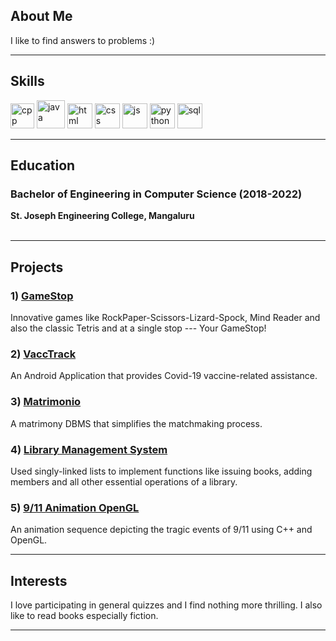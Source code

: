 ## About Me

I like to find answers to problems :)

---

## Skills

<p align='left'>
  <img src="https://upload.wikimedia.org/wikipedia/commons/1/18/ISO_C%2B%2B_Logo.svg" alt="cpp" width="38" height="40">
  <img src="https://cdn-icons-png.flaticon.com/512/5968/5968282.png" alt="java" height="45">
  <img src="https://upload.wikimedia.org/wikipedia/commons/thumb/6/61/HTML5_logo_and_wordmark.svg/2048px-HTML5_logo_and_wordmark.svg.png" alt="html"  height="40">
  <img src='https://upload.wikimedia.org/wikipedia/commons/thumb/d/d5/CSS3_logo_and_wordmark.svg/1200px-CSS3_logo_and_wordmark.svg.png' alt="css" height="40">
  <img src='https://upload.wikimedia.org/wikipedia/commons/6/6a/JavaScript-logo.png' height='40' width='auto' alt="js">
  <img src="https://upload.wikimedia.org/wikipedia/commons/c/c3/Python-logo-notext.svg" alt="python" width="40" height="40">
  <img src="https://cdn-icons-png.flaticon.com/512/919/919836.png" alt="sql" height="40">
  

</p>

---


## Education

### Bachelor of Engineering in Computer Science (2018-2022)
**St. Joseph Engineering College, Mangaluru** <br><br>

---
## Projects
### 1) <a href="https://your-game-stop.netlify.app/"> GameStop </a>
 Innovative games like RockPaper-Scissors-Lizard-Spock, Mind Reader and also the classic Tetris and at a single stop --- Your GameStop!
### 2) <a href="https://github.com/reneda/VaccTrack/blob/master/README.md">VaccTrack</a>
 An Android Application that provides Covid-19 vaccine-related assistance.
### 3) <a href="https://github.com/reneda/Matrimonial-Management-System/blob/main/README.md">Matrimonio</a>
 A matrimony DBMS that simplifies the matchmaking process.
### 4) <a href="https://github.com/reneda/library-management-in-c">Library Management System</a>
 Used singly-linked lists to implement functions like issuing books, adding members and all other essential operations of a library.
### 5) <a href="https://github.com/reneda/9-11-Animation-OpenGL">9/11 Animation OpenGL</a>
 An animation sequence depicting the tragic events of 9/11 using C++ and OpenGL.

---  
                                                                                                                     
## Interests
I love participating in general quizzes and I find nothing more thrilling. 
I also like to read books especially fiction.

---
